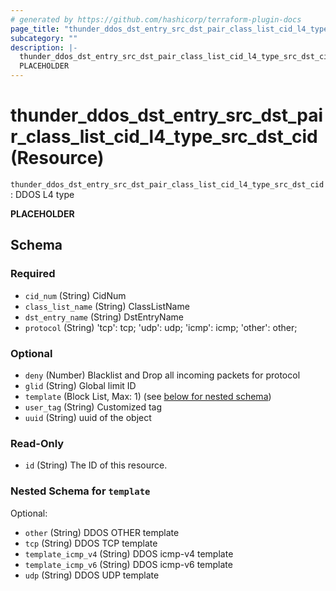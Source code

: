 ```yaml
---
# generated by https://github.com/hashicorp/terraform-plugin-docs
page_title: "thunder_ddos_dst_entry_src_dst_pair_class_list_cid_l4_type_src_dst_cid Resource - terraform-provider-thunder"
subcategory: ""
description: |-
  thunder_ddos_dst_entry_src_dst_pair_class_list_cid_l4_type_src_dst_cid: DDOS L4 type
  PLACEHOLDER
---
```


# thunder_ddos_dst_entry_src_dst_pair_class_list_cid_l4_type_src_dst_cid (Resource)

`thunder_ddos_dst_entry_src_dst_pair_class_list_cid_l4_type_src_dst_cid`: DDOS L4 type

__PLACEHOLDER__



<!-- schema generated by tfplugindocs -->
## Schema

### Required

- `cid_num` (String) CidNum
- `class_list_name` (String) ClassListName
- `dst_entry_name` (String) DstEntryName
- `protocol` (String) 'tcp': tcp; 'udp': udp; 'icmp': icmp; 'other': other;

### Optional

- `deny` (Number) Blacklist and Drop all incoming packets for protocol
- `glid` (String) Global limit ID
- `template` (Block List, Max: 1) (see [below for nested schema](#nestedblock--template))
- `user_tag` (String) Customized tag
- `uuid` (String) uuid of the object

### Read-Only

- `id` (String) The ID of this resource.

<a id="nestedblock--template"></a>
### Nested Schema for `template`

Optional:

- `other` (String) DDOS OTHER template
- `tcp` (String) DDOS TCP template
- `template_icmp_v4` (String) DDOS icmp-v4 template
- `template_icmp_v6` (String) DDOS icmp-v6 template
- `udp` (String) DDOS UDP template


